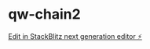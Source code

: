 # qw-chain2

[Edit in StackBlitz next generation editor ⚡️](https://stackblitz.com/~/github.com/amithcabraal/qw-chain2)